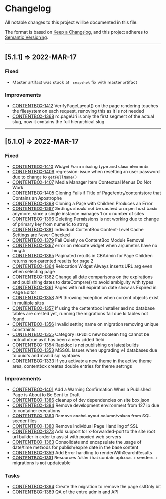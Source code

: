 # Changelog

All notable changes to this project will be documented in this file.

The format is based on [Keep a Changelog](https://keepachangelog.com/en/1.0.0/),
and this project adheres to [Semantic Versioning](https://semver.org/spec/v2.0.0.html).

----

## [5.1.1] => 2022-MAR-17

### Fixed

- Master artifact was stuck at `-snapshot` fix with master artifact

### Improvements

- [CONTENTBOX-1412](https://ortussolutions.atlassian.net/browse/CONTENTBOX-1412) VerifyPageLayout\(\) on the page rendering touches the filesystem on each request, removing this as it is not needed
- [CONTENTBOX-1368](https://ortussolutions.atlassian.net/browse/CONTENTBOX-1368) rc.pageUri is only the first segment of the actual slug, now it contains the full hierarchical slug


----

## [5.1.0] => 2022-MAR-17

### Fixed

- [CONTENTBOX-1410](https://ortussolutions.atlassian.net/browse/CONTENTBOX-1410) Widget Form missing type and class elements
- [CONTENTBOX-1409](https://ortussolutions.atlassian.net/browse/CONTENTBOX-1409) regression: issue when resetting an user password due to change to `getFullName()`
- [CONTENTBOX-1407](https://ortussolutions.atlassian.net/browse/CONTENTBOX-1407) Media Manager Item Contextual Menus Do Not Work
- [CONTENTBOX-1405](https://ortussolutions.atlassian.net/browse/CONTENTBOX-1405) Cloning Fails if Title of Page/entry/contentstore that Contains an Apostrophe
- [CONTENTBOX-1398](https://ortussolutions.atlassian.net/browse/CONTENTBOX-1398) Cloning a Page with Children Produces an Error
- [CONTENTBOX-1397](https://ortussolutions.atlassian.net/browse/CONTENTBOX-1397) Settings should not be cached on a per host basis anymore, since a single instance manages 1 or x number of sites
- [CONTENTBOX-1396](https://ortussolutions.atlassian.net/browse/CONTENTBOX-1396) Deleting Permissions is not working due to change of primary key from numeric to string
- [CONTENTBOX-1381](https://ortussolutions.atlassian.net/browse/CONTENTBOX-1381) Individual ContentBox Content-Level Cache Settings are Never Checked
- [CONTENTBOX-1379](https://ortussolutions.atlassian.net/browse/CONTENTBOX-1379) Fail Quietly on ContentBox Module Removal
- [CONTENTBOX-1367](https://ortussolutions.atlassian.net/browse/CONTENTBOX-1367) error on relocate widget when argumetns have no length
- [CONTENTBOX-1365](https://ortussolutions.atlassian.net/browse/CONTENTBOX-1365) Paginated results in CBAdmin for Page Children returns non-parented results for page 2
- [CONTENTBOX-1364](https://ortussolutions.atlassian.net/browse/CONTENTBOX-1364) Relocation Widget Always inserts URL arg even when selecting page
- [CONTENTBOX-1362](https://ortussolutions.atlassian.net/browse/CONTENTBOX-1362) Change all date comparisons on the expirations and publishing dates to dateCompare\(\) to avoid ambiguity with types
- [CONTENTBOX-1361](https://ortussolutions.atlassian.net/browse/CONTENTBOX-1361) Pages with null expiration date show as Expired in Page Editor
- [CONTENTBOX-1358](https://ortussolutions.atlassian.net/browse/CONTENTBOX-1358) API throwing exception when content objects exist in multiple sites
- [CONTENTBOX-1357](https://ortussolutions.atlassian.net/browse/CONTENTBOX-1357) If using the contentbox installer and no database tables are created yet, running the migrations fail due to tables not found
- [CONTENTBOX-1356](https://ortussolutions.atlassian.net/browse/CONTENTBOX-1356) Invalid setting name on migration removing unique constraints
- [CONTENTBOX-1355](https://ortussolutions.atlassian.net/browse/CONTENTBOX-1355) Category isPublic new boolean flag cannot be notnull=true as it has been a new added field
- [CONTENTBOX-1354](https://ortussolutions.atlassian.net/browse/CONTENTBOX-1354) Rapidoc is not publishing on latest builds
- [CONTENTBOX-1353](https://ortussolutions.atlassian.net/browse/CONTENTBOX-1353) MSSQL Issues when upgrading v4 databases due to uuid's and invalid sql syntaxes
- [CONTENTBOX-1333](https://ortussolutions.atlassian.net/browse/CONTENTBOX-1333) If you activate a new theme in the active theme area, contentbox creates double entries for theme settings

### Improvements

- [CONTENTBOX-1401](https://ortussolutions.atlassian.net/browse/CONTENTBOX-1401) Add a Warning Confirmation When a Published Page is About to Be Sent to Draft
- [CONTENTBOX-1386](https://ortussolutions.atlassian.net/browse/CONTENTBOX-1386) cleanup of dev dependencies on site box.json
- [CONTENTBOX-1384](https://ortussolutions.atlassian.net/browse/CONTENTBOX-1384) Remove development environment from 127 ip due to container executions
- [CONTENTBOX-1383](https://ortussolutions.atlassian.net/browse/CONTENTBOX-1383) Remove cacheLayout column/values from SQL seeder files
- [CONTENTBOX-1380](https://ortussolutions.atlassian.net/browse/CONTENTBOX-1380) Remove Individual Page Handling of SSL
- [CONTENTBOX-1373](https://ortussolutions.atlassian.net/browse/CONTENTBOX-1373) Add support for x-forwarded-port to the site root url builder in order to assist with proxied web servers
- [CONTENTBOX-1363](https://ortussolutions.atlassian.net/browse/CONTENTBOX-1363) Consolidate and encapsulate the usage of date/time methods for publish/expire date in the base content
- [CONTENTBOX-1359](https://ortussolutions.atlassian.net/browse/CONTENTBOX-1359) Add Error handling to renderWithSearchResults
- [CONTENTBOX-1351](https://ortussolutions.atlassian.net/browse/CONTENTBOX-1351) Resources folder that contain apidocs \+ seeders \+ migrations is not updateable

### Tasks

- [CONTENTBOX-1394](https://ortussolutions.atlassian.net/browse/CONTENTBOX-1394) Create the migration to remove the page sslOnly bit
- [CONTENTBOX-1389](https://ortussolutions.atlassian.net/browse/CONTENTBOX-1389) QA of the entire admin and API
